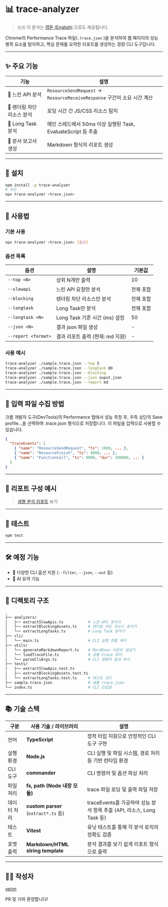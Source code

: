 # 📊 trace-analyzer

> 🇰🇷 이 문서는 [영문 (English)](./docs/README.en.md) 으로도 제공됩니다.

Chrome의 Performance Trace 파일(`.trace.json` )을 분석하여 웹 페이지의 성능 병목 요소를 탐지하고, 핵심 문제를 요약한 리포트를 생성하는 경량 CLI 도구입니다.

---

## ✨ 주요 기능

| 기능               | 설명                                                             |
| ---------------- | -------------------------------------------------------------- |
| 🐢 느린 API 분석     | `ResourceSendRequest` → `ResourceReceiveResponse` 구간의 소요 시간 계산 |
| 🚧 렌더링 차단 리소스 분석 | 로딩 시간 긴 JS/CSS 리소스 탐지                                          |
| 🧠 Long Task 분석  | 메인 스레드에서 50ms 이상 실행된 Task, EvaluateScript 등 추출                 |
| 📑 분서 보고서 생성 | Markdown 형식의 리포트 생성                 |

---

## 🔧 설치

```bash
npm install -g trace-analyzer
# 또는
npx trace-analyzer <trace.json>
```

---

## 🚀 사용법

### 기본 사용

```bash
npx trace-analyzer <trace.json> [옵션]
```

### 옵션 목록

| 옵션               | 설명                      | 기본값   |
| ---------------- | ----------------------- | ----- |
| `--top <N>`      | 상위 N개만 출력               | 10    |
| `--slowapi`      | 느린 API 요청만 분석           | 전체 포함 |
| `--blocking`     | 렌더링 차단 리소스만 분석          | 전체 포함 |
| `--longtask`     | Long Task만 분석           | 전체 포함 |
| `--longtask <N>` | Long Task 기준 시간 (ms) 설정 | 50    |
| `--json <N>` | 결과 json 파일 생성 | - |
| `--report <format>` | 결과 리포트 출력 (현재: md 지원) | - |

### 사용 예시

```bash
trace-analyzer ./sample.trace.json --top 5
trace-analyzer ./sample.trace.json --longtask 80
trace-analyzer ./sample.trace.json --blocking
trace-analyzer ./sample.trace.json --json ouput.json
trace-analyzer ./sample.trace.json --report md
```
---

## 🧪 입력 파일 수집 방법

크롬 개발자 도구(DevTools)의 Performance 탭에서 성능 측정 후, 우측 상단의 Save profile...을 선택하여 .trace.json 형식으로 저장합니다. 이 파일을 입력으로 사용할 수 있습니다.
``` json
{
  "traceEvents": [
    { "name": "ResourceSendRequest", "ts": 1000, ... },
    { "name": "ResourceFinish", "ts": 9000, ... },
    { "name": "FunctionCall", "ts": 9000, "dur": 200000, ... }
  ]
}
```
---

## 📝 리포트 구성 예시

> [샘플 분석 리포트](./docs/sample_report.md) 보기

---

## 🧪 테스트

```bash
npm test
```

---

## 🛠 예정 기능

* 🧪 다양한 CLI 옵션 지원 (`--filter`, `--json`, `--out` 등)
* 🤖 AI 요약 기능

---

## 📁 디렉토리 구조

```bash
.
├── analyzers/
│   ├── extractSlowApis.ts           # 느린 API 분석기
│   ├── extractBlockingAssets.ts     # 렌더링 차단 리소스 분석기
│   └── extractLongTasks.ts          # Long Task 분석기
├── cli/
│   └── main.ts                      # CLI 실행 흐름 제어
├── utils/
│   └── generateMarkdownReport.ts    # MardDown 리포터 생성기
│   └── loadTraceFile.ts             # 공통 trace 로더
│   └── parseCliArgs.ts              # CLI 명령어 옵션 파서
├── tests/
│   ├── extractSlowApis.test.ts
│   ├── extractBlockingAssets.test.ts
│   └── extractLongTasks.test.ts     # 테스트 코드
├── sample.trace.json                # 샘플 trace.json
└── index.ts                         # CLI 진입점
```
---

## 📚 기술 스택

| 구분     | 사용 기술 / 라이브러리                       | 설명                                                    |
| ------ | ----------------------------------- | ----------------------------------------------------- |
| 언어     | **TypeScript**                      | 정적 타입 지원으로 안정적인 CLI 도구 구현                             |
| 실행 환경  | **Node.js**                         | CLI 실행 및 파일 시스템, 경로 처리 등 기반 런타임 환경                    |
| CLI 도구 | **commander**                       | CLI 명령어 및 옵션 파싱 처리                                    |
| 파일 처리  | **fs, path (Node 내장 모듈)**           | trace 파일 로딩 및 출력 파일 저장                                |
| 데이터 처리 | **custom parser** (`extract*.ts` 등) | traceEvents를 가공하여 성능 분석 항목 추출 (API, 리소스, Long Task 등) |
| 테스트    | **Vitest**                          | 유닛 테스트를 통해 각 분석 로직의 정확도 검증                            |
| 포맷 출력  | **Markdown/HTML string template**   | 분석 결과를 보기 쉽게 리포트 형식으로 출력                              |

---

## 👩‍💻 작성자

[yeinn](https://github.com/yeinn)

PR 및 기여 환영합니다!
